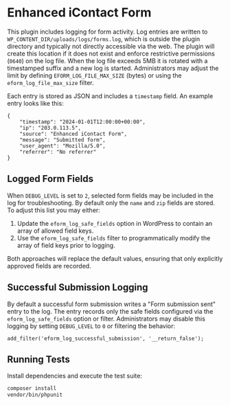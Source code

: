 # Enhanced iContact Form

This plugin includes logging for form activity. Log entries are written to
`WP_CONTENT_DIR/uploads/logs/forms.log`, which is outside the plugin directory
and typically not directly accessible via the web. The plugin will create this
location if it does not exist and enforce restrictive permissions (`0640`) on
the log file. When the log file exceeds 5MB it is rotated with a timestamped
suffix and a new log is started. Administrators may adjust the limit by defining
`EFORM_LOG_FILE_MAX_SIZE` (bytes) or using the `eform_log_file_max_size` filter.

Each entry is stored as JSON and includes a `timestamp` field. An example
entry looks like this:

```
{
    "timestamp": "2024-01-01T12:00:00+00:00",
    "ip": "203.0.113.5",
    "source": "Enhanced iContact Form",
    "message": "Submitted form",
    "user_agent": "Mozilla/5.0",
    "referrer": "No referrer"
}
```

## Logged Form Fields

When `DEBUG_LEVEL` is set to `2`, selected form fields may be included in the log
for troubleshooting. By default only the `name` and `zip` fields are stored. To
adjust this list you may either:

1. Update the `eform_log_safe_fields` option in WordPress to contain an array of
   allowed field keys.
2. Use the `eform_log_safe_fields` filter to programmatically modify the array of
   field keys prior to logging.

Both approaches will replace the default values, ensuring that only explicitly
approved fields are recorded.

## Successful Submission Logging

By default a successful form submission writes a "Form submission sent" entry to
the log. The entry records only the safe fields configured via the
`eform_log_safe_fields` option or filter. Administrators may disable this logging
by setting `DEBUG_LEVEL` to `0` or filtering the behavior:

```
add_filter('eform_log_successful_submission', '__return_false');
```

## Running Tests

Install dependencies and execute the test suite:

```bash
composer install
vendor/bin/phpunit
```
